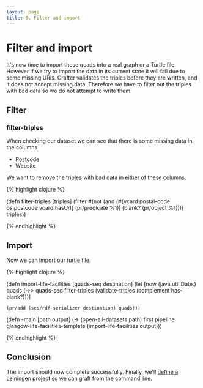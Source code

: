 ```yaml
---
layout: page
title: 5. Filter and import
---
```

# Filter and import

It's now time to import those quads into a real graph or a Turtle file. However if we try to import the data in its current state it will fail due to some missing URIs. Grafter validates the triples before they are written, and it does not accept missing data. Therefore we have to filter out the triples with bad data so we do not attempt to write them.

## Filter

### filter-triples
When checking our dataset we can see that there is some missing data in the columns

- Postcode
- Website

We want to remove the triples with bad data in either of these columns.

{% highlight clojure %}

(defn filter-triples [triples]
  (filter #(not (and (#{vcard:postal-code os:postcode vcard:hasUrl} (pr/predicate %1))
                     (blank? (pr/object %1)))) triples))

{% endhighlight %}

## Import
Now we can import our turtle file.

{% highlight clojure %}

(defn import-life-facilities
  [quads-seq destination]
  (let [now (java.util.Date.)
        quads (->> quads-seq
                   filter-triples
                   (validate-triples (complement has-blank?)))]

    (pr/add (ses/rdf-serializer destination) quads)))

(defn -main [path output]
  (-> (open-all-datasets path)
      first
      pipeline
      glasgow-life-facilities-template
      (import-life-facilities output)))

{% endhighlight %}

## Conclusion
The import should now complete successfully. Finally, we'll [define a Leiningen project](951_command_line.html) so we can graft from the command line.

